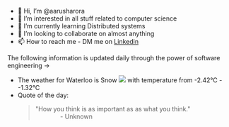- 👋 Hi, I’m @aarusharora
- 👀 I’m interested in all stuff related to computer science
- 🌱 I’m currently learning Distributed systems
- 💞️ I’m looking to collaborate on almost anything
- 📫 How to reach me - DM me on [Linkedin](https://www.linkedin.com/in/aarusharora789/)

The following information is updated daily through the power of software engineering ->
- The weather for Waterloo is Snow ![](https://openweathermap.org/img/wn/13d.png) with temperature from -2.42℃ - -1.32℃
- Quote of the day:  
	> "How you think is as important as as what you think."  
	> &emsp;&emsp;&emsp;&emsp;- Unknown
